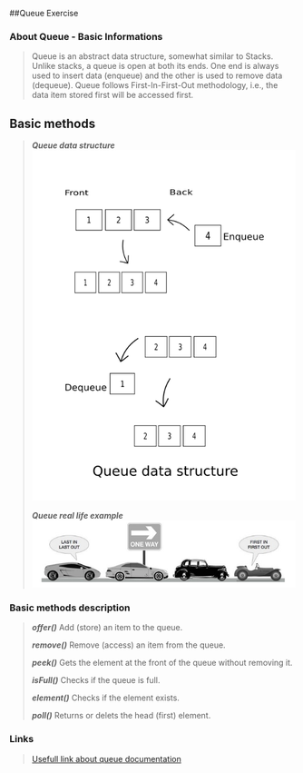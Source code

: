 ##Queue Exercise

### About Queue - Basic Informations
> Queue is an abstract data structure, somewhat similar to Stacks. Unlike stacks, a queue is open at both its ends. 
> One end is always used to insert data (enqueue) and the other is used to remove data (dequeue). 
> Queue follows First-In-First-Out methodology, i.e., the data item stored first will be accessed first.

## Basic methods 
> _***Queue data structure***_
> ![Queue data structure](../resources/images/queue-data-structure.png)
>
>
> _***Queue real life example***_
> ![Queue-Real life example](../resources/images/queue-example.png)
>
>
### Basic methods description
> _***offer()***_
> Add (store) an item to the queue.
>
> _***remove()***_ 
> Remove (access) an item from the queue.
>
> _***peek()***_ 
> Gets the element at the front of the queue without removing it.
>
> _***isFull()***_ 
> Checks if the queue is full.
>
> _***element()***_ 
> Checks if the element exists.
>
> _***poll()***_ 
> Returns or delets the head (first) element.
>


### Links
> [Usefull link about queue documentation](https://www.softwaretestinghelp.com/java-queue-interface/#:~:text=A%20queue%20is%20a%20linear,and%20removed%20from%20the%20front.)

